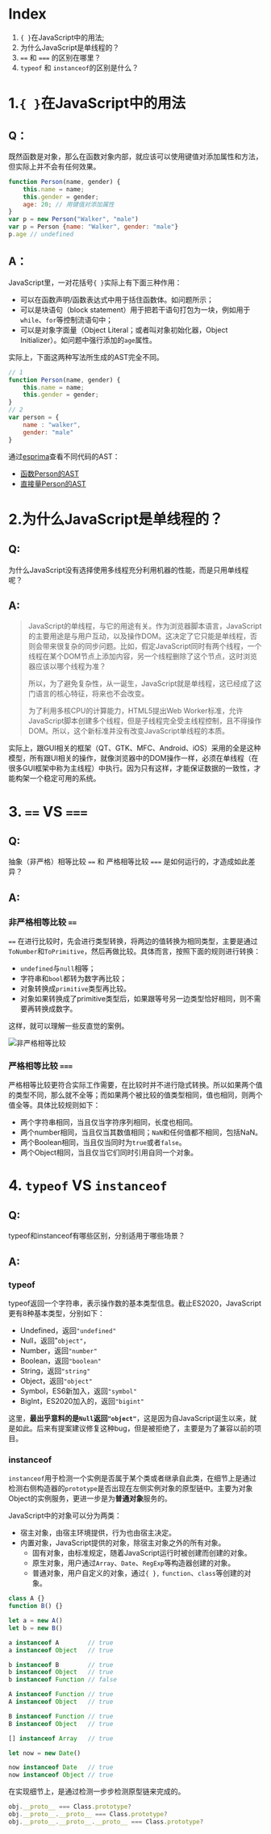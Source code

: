 # Index

1. `{ }`在JavaScript中的用法;
2. 为什么JavaScript是单线程的？
3. `==` 和 `===` 的区别在哪里？
4. `typeof` 和 `instanceof`的区别是什么？

# 1.`{ }`在JavaScript中的用法
## Q：

既然函数是对象，那么在函数对象内部，就应该可以使用键值对添加属性和方法，但实际上并不会有任何效果。

```js
function Person(name, gender) {
    this.name = name;
    this.gender = gender;
    age: 20; // 用键值对添加属性
}
var p = new Person("Walker", "male")
var p = Person {name: "Walker", gender: "male"}
p.age // undefined
```

## A：

JavaScript里，一对花括号`{ }`实际上有下面三种作用：
- 可以在函数声明/函数表达式中用于括住函数体。如问题所示；
- 可以是块语句（block statement）用于把若干语句打包为一块，例如用于`while`、`for`等控制流语句中；
- 可以是对象字面量（Object Literal；或者叫对象初始化器，Object Initializer）。如问题中强行添加的`age`属性。

实际上，下面这两种写法所生成的AST完全不同。
```js
// 1
function Person(name, gender) {
    this.name = name;
    this.gender = gender;
}
// 2
var person = {
    name : "walker",
    gender: "male"
}
```

通过[esprima](https://esprima.org/demo/parse.html)查看不同代码的AST：
- [函数Person的AST](https://esprima.org/demo/parse.html?code=%2F%2F%20Life%2C%20Universe%2C%20and%20Everything%0Afunction%20Person(name%2C%20gender)%20%7B%0A%20%20%20%20this.name%20%3D%20name%3B%0A%20%20%20%20this.gender%20%3D%20gender%3B%0A%20%20%20%20age%3A%2020%3B%20%2F%2F%20%E7%94%A8%E9%94%AE%E5%80%BC%E5%AF%B9%E6%B7%BB%E5%8A%A0%E5%B1%9E%E6%80%A7%0A%7D)
- [直接量Person的AST](https://esprima.org/demo/parse.html?code=%2F%2F%20Life%2C%20Universe%2C%20and%20Everything%0Avar%20person%20%3D%20%7B%0A%20%20%20%20name%20%3A%20%22walker%22%2C%0A%20%20%20%20gender%3A%20%22male%22%0A%7D)

# 2.为什么JavaScript是单线程的？
## Q:

为什么JavaScript没有选择使用多线程充分利用机器的性能，而是只用单线程呢？

## A:

>JavaScript的单线程，与它的用途有关。作为浏览器脚本语言，JavaScript的主要用途是与用户互动，以及操作DOM。这决定了它只能是单线程，否则会带来很复杂的同步问题。比如，假定JavaScript同时有两个线程，一个线程在某个DOM节点上添加内容，另一个线程删除了这个节点，这时浏览器应该以哪个线程为准？
>
>所以，为了避免复杂性，从一诞生，JavaScript就是单线程，这已经成了这门语言的核心特征，将来也不会改变。
>
>为了利用多核CPU的计算能力，HTML5提出Web Worker标准，允许JavaScript脚本创建多个线程，但是子线程完全受主线程控制，且不得操作DOM。所以，这个新标准并没有改变JavaScript单线程的本质。

实际上，跟GUI相关的框架（QT、GTK、MFC、Android、iOS）采用的全是这种模型，所有跟UI相关的操作，就像浏览器中的DOM操作一样，必须在单线程（在很多GUI框架中称为主线程）中执行。因为只有这样，才能保证数据的一致性，才能构架一个稳定可用的系统。

# 3. `==` VS `===`
## Q:

抽象（非严格）相等比较 `==` 和 严格相等比较 `===` 是如何运行的，才造成如此差异？

## A:
### 非严格相等比较 `==`
`==` 在进行比较时，先会进行类型转换，将两边的值转换为相同类型，主要是通过`ToNumber`和`ToPrimitive`，然后再做比较。具体而言，按照下面的规则进行转换：
- `undefined`与`null`相等；
- 字符串和`bool`都转为数字再比较；
- 对象转换成`primitive`类型再比较。
- 对象如果转换成了primitive类型后，如果跟等号另一边类型恰好相同，则不需要再转换成数字。

这样，就可以理解一些反直觉的案例。

![非严格相等比较](../images/js-equality-comparability.png)

### 严格相等比较 `===`
严格相等比较更符合实际工作需要，在比较时并不进行隐式转换。所以如果两个值的类型不同，那么就不全等；而如果两个被比较的值类型相同，值也相同，则两个值全等。具体比较规则如下：
- 两个字符串相同，当且仅当字符序列相同，长度也相同。
- 两个number相同，当且仅当其数值相同；`NaN`和任何值都不相同，包括NaN。
- 两个Boolean相同，当且仅当同时为`true`或者`false`。
- 两个Object相同，当且仅当它们同时引用自同一个对象。

# 4. `typeof` VS `instanceof`
## Q:

typeof和instanceof有哪些区别，分别适用于哪些场景？

## A:
### typeof

typeof返回一个字符串，表示操作数的基本类型信息。截止ES2020，JavaScript更有8种基本类型，分别如下：
- Undefined，返回`"undefined"`
- Null，返回"`object"`，
- Number，返回`"number"`
- Boolean，返回`"boolean"`
- String，返回`"string"`
- Object，返回`"object"`
- Symbol，ES6新加入，返回`"symbol"`
- BigInt，ES2020加入的，返回`"bigint"`

这里，**最出乎意料的是`Null`返回`"object"`**，这是因为自JavaScript诞生以来，就是如此。后来有提案建议修复这种bug，但是被拒绝了，主要是为了兼容以前的项目。


### instanceof

`instanceof`用于检测一个实例是否属于某个类或者继承自此类，在细节上是通过检测右侧构造器的`prototype`是否出现在左侧实例对象的原型链中。主要为对象Object的实例服务，更进一步是为**普通对象**服务的。

JavaScript中的对象可以分为两类：
- 宿主对象，由宿主环境提供，行为也由宿主决定。
- 内置对象，JavaScript提供的对象，除宿主对象之外的所有对象。
  - 固有对象，由标准规定，随着JavaScript运行时被创建而创建的对象。
  - 原生对象，用户通过`Array`、`Date`、`RegExp`等构造器创建的对象。
  - 普通对象，用户自定义的对象，通过`{ },` `function`、`class`等创建的对象。

```js
class A {}
function B() {}

let a = new A()
let b = new B()

a instanceof A        // true
a instanceof Object   // true

b instanceof B        // true
b instanceof Object   // true
b instanceof Function // false

A instanceof Function // true
A instanceof Object   // true

B instanceof Function // true
B instanceof Object   // true

[] instanceof Array   // true

let now = new Date()

now instanceof Date   // true
now instanceof Object // true
```

在实现细节上，是通过检测一步步检测原型链来完成的。
```js
obj.__proto__ === Class.prototype?
obj.__proto__.__proto__ === Class.prototype?
obj.__proto__.__proto__.__proto__ === Class.prototype?
```
